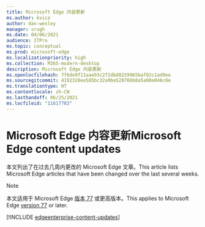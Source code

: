 ```yaml
---
title: Microsoft Edge 内容更新
ms.author: kvice
author: dan-wesley
manager: srugh
ms.date: 04/06/2021
audience: ITPro
ms.topic: conceptual
ms.prod: microsoft-edge
ms.localizationpriority: high
ms.collection: M365-modern-desktop
description: Microsoft Edge 内容更新
ms.openlocfilehash: 7f6de9f11aae93c2f2dbd8259965baf82c1ad9ee
ms.sourcegitcommit: 4192328ee585bc32a9be528766b8a5a98e046c8e
ms.translationtype: HT
ms.contentlocale: zh-CN
ms.lasthandoff: 06/25/2021
ms.locfileid: "11617783"
---
```

# <a name="microsoft-edge-content-updates"></a><span data-ttu-id="aa4ea-103">Microsoft Edge 内容更新</span><span class="sxs-lookup"><span data-stu-id="aa4ea-103">Microsoft Edge content updates</span></span>

<span data-ttu-id="aa4ea-104">本文列出了在过去几周内更改的 Microsoft Edge 文章。</span><span class="sxs-lookup"><span data-stu-id="aa4ea-104">This article lists Microsoft Edge articles that have been changed over the last several weeks.</span></span>

> [!NOTE]
> <span data-ttu-id="aa4ea-105">本文适用于 Microsoft Edge [版本 77](https://support.microsoft.com/help/4027011/microsoft-edge-find-out-which-version-you-have?ocid=MicrosoftStore-EdgeVersion) 或更高版本。</span><span class="sxs-lookup"><span data-stu-id="aa4ea-105">This applies to Microsoft Edge [version 77](https://support.microsoft.com/help/4027011/microsoft-edge-find-out-which-version-you-have?ocid=MicrosoftStore-EdgeVersion) or later.</span></span>

[!INCLUDE [edgeenterprise-content-updates](./includes/edgeenterprise-content-updates.md)]
